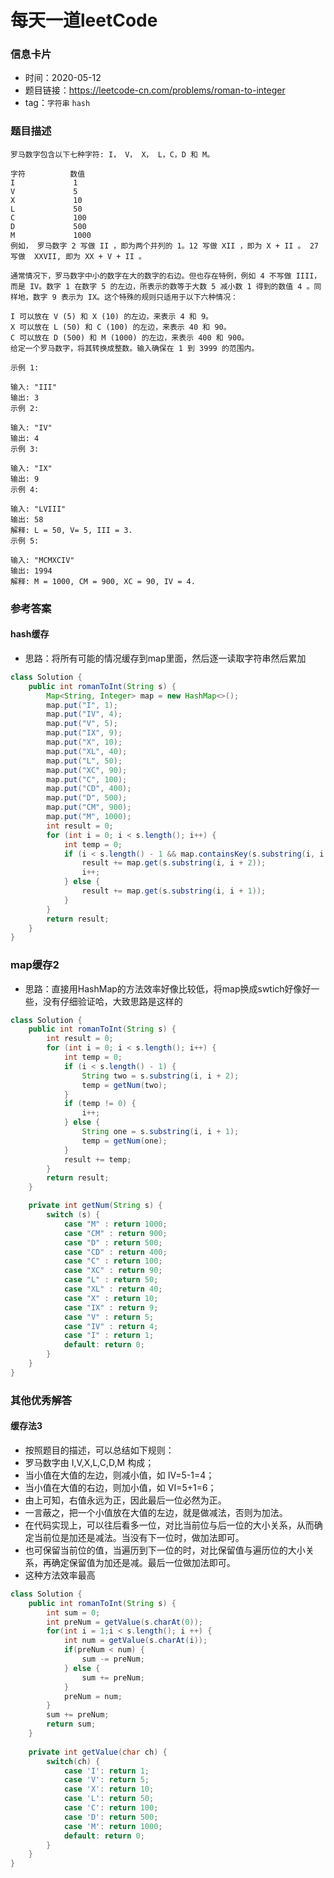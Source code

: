 # 每天一道leetCode

### 信息卡片

- 时间：2020-05-12
- 题目链接：https://leetcode-cn.com/problems/roman-to-integer
- tag：`字符串` `hash`

### 题目描述

```
罗马数字包含以下七种字符: I， V， X， L，C，D 和 M。

字符          数值
I             1
V             5
X             10
L             50
C             100
D             500
M             1000
例如， 罗马数字 2 写做 II ，即为两个并列的 1。12 写做 XII ，即为 X + II 。 27 写做  XXVII, 即为 XX + V + II 。

通常情况下，罗马数字中小的数字在大的数字的右边。但也存在特例，例如 4 不写做 IIII，而是 IV。数字 1 在数字 5 的左边，所表示的数等于大数 5 减小数 1 得到的数值 4 。同样地，数字 9 表示为 IX。这个特殊的规则只适用于以下六种情况：

I 可以放在 V (5) 和 X (10) 的左边，来表示 4 和 9。
X 可以放在 L (50) 和 C (100) 的左边，来表示 40 和 90。 
C 可以放在 D (500) 和 M (1000) 的左边，来表示 400 和 900。
给定一个罗马数字，将其转换成整数。输入确保在 1 到 3999 的范围内。

示例 1:

输入: "III"
输出: 3
示例 2:

输入: "IV"
输出: 4
示例 3:

输入: "IX"
输出: 9
示例 4:

输入: "LVIII"
输出: 58
解释: L = 50, V= 5, III = 3.
示例 5:

输入: "MCMXCIV"
输出: 1994
解释: M = 1000, CM = 900, XC = 90, IV = 4.
```

### 参考答案

#### hash缓存
- 思路：将所有可能的情况缓存到map里面，然后逐一读取字符串然后累加

```java
class Solution {
    public int romanToInt(String s) {
        Map<String, Integer> map = new HashMap<>();
        map.put("I", 1);
        map.put("IV", 4);
        map.put("V", 5);
        map.put("IX", 9);
        map.put("X", 10);
        map.put("XL", 40);
        map.put("L", 50);
        map.put("XC", 90);
        map.put("C", 100);
        map.put("CD", 400);
        map.put("D", 500);
        map.put("CM", 900);
        map.put("M", 1000);
        int result = 0;
        for (int i = 0; i < s.length(); i++) {
            int temp = 0;
            if (i < s.length() - 1 && map.containsKey(s.substring(i, i + 2))) {
                result += map.get(s.substring(i, i + 2));
                i++;
            } else {
                result += map.get(s.substring(i, i + 1));
            }
        }
        return result;
    }
}
```

### map缓存2
- 思路：直接用HashMap的方法效率好像比较低，将map换成swtich好像好一些，没有仔细验证哈，大致思路是这样的

```java
class Solution {
    public int romanToInt(String s) {
        int result = 0;
        for (int i = 0; i < s.length(); i++) {
            int temp = 0;
            if (i < s.length() - 1) {
                String two = s.substring(i, i + 2);
                temp = getNum(two);
            }
            if (temp != 0) {
                i++;
            } else {
                String one = s.substring(i, i + 1);
                temp = getNum(one);
            }
            result += temp;
        }
        return result;
    }

    private int getNum(String s) {
        switch (s) {
            case "M" : return 1000;
            case "CM" : return 900;
            case "D" : return 500;
            case "CD" : return 400;
            case "C" : return 100;
            case "XC" : return 90;
            case "L" : return 50;
            case "XL" : return 40;
            case "X" : return 10;
            case "IX" : return 9;
            case "V" : return 5;
            case "IV" : return 4;
            case "I" : return 1;
            default: return 0;
        }
    }
}
```

### 其他优秀解答

#### 缓存法3
- 按照题目的描述，可以总结如下规则：
- 罗马数字由 I,V,X,L,C,D,M 构成；
- 当小值在大值的左边，则减小值，如 IV=5-1=4；
- 当小值在大值的右边，则加小值，如 VI=5+1=6；
- 由上可知，右值永远为正，因此最后一位必然为正。
- 一言蔽之，把一个小值放在大值的左边，就是做减法，否则为加法。
- 在代码实现上，可以往后看多一位，对比当前位与后一位的大小关系，从而确定当前位是加还是减法。当没有下一位时，做加法即可。
- 也可保留当前位的值，当遍历到下一位的时，对比保留值与遍历位的大小关系，再确定保留值为加还是减。最后一位做加法即可。
- 这种方法效率最高

```java
class Solution {
    public int romanToInt(String s) {
        int sum = 0;
        int preNum = getValue(s.charAt(0));
        for(int i = 1;i < s.length(); i ++) {
            int num = getValue(s.charAt(i));
            if(preNum < num) {
                sum -= preNum;
            } else {
                sum += preNum;
            }
            preNum = num;
        }
        sum += preNum;
        return sum;
    }
    
    private int getValue(char ch) {
        switch(ch) {
            case 'I': return 1;
            case 'V': return 5;
            case 'X': return 10;
            case 'L': return 50;
            case 'C': return 100;
            case 'D': return 500;
            case 'M': return 1000;
            default: return 0;
        }
    }
}
```
